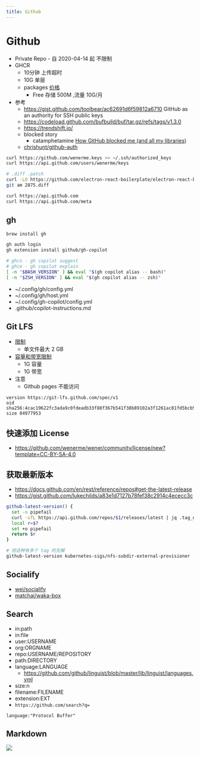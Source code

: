 ```yaml
---
title: Github
---
```


# Github

- Private Repo - 自 2020-04-14 起 不限制
- GHCR
  - 10分钟 上传超时
  - 10G 单层
  - packages [价格](https://docs.github.com/en/billing/managing-billing-for-your-products/managing-billing-for-github-packages/about-billing-for-github-packages)
    - Free 存储 500M ,流量 10G/月
- 参考
  - https://gist.github.com/toolbear/ac62691d6f59812a6710
    GitHub as an authority for SSH public keys
  - https://codeload.github.com/bufbuild/buf/tar.gz/refs/tags/v1.3.0
  - https://trendshift.io/
  - blocked story
    - catamphetamine [How GitHub blocked me (and all my libraries)](https://medium.com/@catamphetamine/c32c61f061d3)
  - [chrishunt/github-auth](https://github.com/chrishunt/github-auth)

```bash
curl https://github.com/wenerme.keys >> ~/.ssh/authorized_keys
curl https://api.github.com/users/wenerme/keys

# .diff .patch
curl -LO https://github.com/electron-react-boilerplate/electron-react-boilerplate/pull/2875.diff
git am 2875.diff

curl https://api.github.com
curl https://api.github.com/meta
```

## gh

```bash
brew install gh

gh auth login
gh extension install github/gh-copilot

# ghcs - gh copilot suggest
# ghce - gh copilot explain
[ -n "$BASH_VERSION" ] && eval "$(gh copilot alias -- bash)"
[ -n "$ZSH_VERSION" ] && eval "$(gh copilot alias -- zsh)"
```

- ~/.config/gh/config.yml
- ~/.config/gh/host.yml
- ~/.config/gh-copilot/config.yml
- .github/copilot-instructions.md

## Git LFS

- [限制](https://docs.github.com/en/github/managing-large-files/about-git-large-file-storage)
  - 单文件最大 2 GB
- [容量和带宽限制](https://docs.github.com/en/github/managing-large-files/about-storage-and-bandwidth-usage)
  - 1G 容量
  - 1G 带宽
- 注意
  - Github pages 不能访问

```
version https://git-lfs.github.com/spec/v1
oid sha256:4cac19622fc3ada9c0fdeadb33f88f367b541f38b89102a3f1261ac81fd5bcb5
size 84977953
```

## 快速添加 License

- https://github.com/wenerme/wener/community/license/new?template=CC-BY-SA-4.0

## 获取最新版本

- https://docs.github.com/en/rest/reference/repos#get-the-latest-release
- https://gist.github.com/lukechilds/a83e1d7127b78fef38c2914c4ececc3c

```bash
github-latest-version() {
  set -o pipefail
  curl -sfL https://api.github.com/repos/$1/releases/latest | jq .tag_name -r
  local r=$?
  set +o pipefail
  return $r
}
```

```bash
# 但这种有多个 tag 的无解
github-latest-version kubernetes-sigs/nfs-subdir-external-provisioner
```

## Socialify

- [wei/socialify](https://github.com/wei/socialify)
- [matchai/waka-box](https://github.com/matchai/waka-box)

## Search

- in:path
- in:file
- user:USERNAME
- org:ORGNAME
- repo:USERNAME/REPOSITORY
- path:DIRECTORY
- language:LANGUAGE
  - https://github.com/github/linguist/blob/master/lib/linguist/languages.yml
- size:n
- filename:FILENAME
- extension:EXT
- `https://github.com/search?q=`

```
language:"Protocol Buffer"
```

## Markdown

<img src="https://render.githubusercontent.com/render/math?math=\begin{equation}\sum_{n=0}^\infty\frac{1}{2^n}\end{equation}"/>
